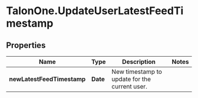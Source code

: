 # TalonOne.UpdateUserLatestFeedTimestamp

## Properties

Name | Type | Description | Notes
------------ | ------------- | ------------- | -------------
**newLatestFeedTimestamp** | **Date** | New timestamp to update for the current user. | 


